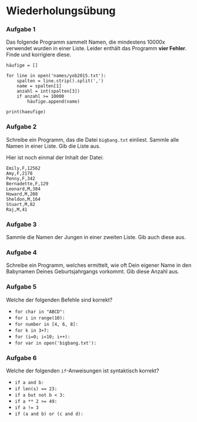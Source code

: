
# Wiederholungsübung

### Aufgabe 1

Das folgende Programm sammelt Namen, die mindestens 10000x verwendet wurden in einer Liste. Leider enthält das Programm **vier Fehler**. Finde und korrigiere diese.


    häufige = []

    for line in open('names/yob2015.txt'):
        spalten = line.strip().split(',')
        name = spalten[1]
        anzahl = int(spalten[3])
        if anzahl >= 10000
            häufige.append(name)

    print(haeufige)


### Aufgabe 2

Schreibe ein Programm, das die Datei `bigbang.txt` einliest. Sammle alle Namen in einer Liste. Gib die Liste aus.

Hier ist noch einmal der Inhalt der Datei:

    Emily,F,12562
    Amy,F,2178
    Penny,F,342
    Bernadette,F,129
    Leonard,M,384
    Howard,M,208
    Sheldon,M,164
    Stuart,M,82
    Raj,M,41


### Aufgabe 3

Sammle die Namen der Jungen in einer zweiten Liste. Gib auch diese aus.


### Aufgabe 4

Schreibe ein Programm, welches ermittelt, wie oft Dein eigener Name in den Babynamen Deines Geburtsjahrgangs vorkommt. Gib diese Anzahl aus.


### Aufgabe 5

Welche der folgenden Befehle sind korrekt?

* `for char in "ABCD":`
* `for i in range(10):`
* `for number in [4, 6, 8]:`
* `for k in 3+7:`
* `for (i=0; i<10; i++):`
* `for var in open('bigbang.txt'):`


### Aufgabe 6

Welche der folgenden `if`-Anweisungen ist syntaktisch korrekt?

* `if a and b:`
* `if len(s) == 23:`
* `if a but not b < 3:`
* `if a ** 2 >= 49:`
* `if a != 3`
* `if (a and b) or (c and d):`
